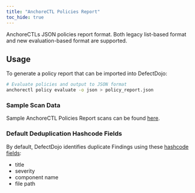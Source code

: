 ```yaml
---
title: "AnchoreCTL Policies Report"
toc_hide: true
---
```

AnchoreCTLs JSON policies report format. Both legacy list-based format and new evaluation-based format are supported.

## Usage

To generate a policy report that can be imported into DefectDojo:

```bash
# Evaluate policies and output to JSON format
anchorectl policy evaluate -o json > policy_report.json
```

### Sample Scan Data
Sample AnchoreCTL Policies Report scans can be found [here](https://github.com/DefectDojo/django-DefectDojo/tree/master/unittests/scans/anchorectl_policies).

### Default Deduplication Hashcode Fields
By default, DefectDojo identifies duplicate Findings using these [hashcode fields](https://docs.defectdojo.com/en/working_with_findings/finding_deduplication/about_deduplication/):

- title
- severity
- component name
- file path
